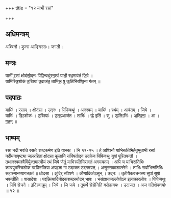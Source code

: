 +++
title = "१२ याभी रसां"

+++
## अधिमन्त्रम्
अश्विनौ। कुत्स आङ्गिरसः। जगती।

## मन्त्रः
याभी॑ र॒सां क्षोद॑सो॒द्नः पि॑पि॒न्वथु॑रन॒श्वं याभी॒ रथ॒माव॑तं जि॒षे ।  
याभि॑स्त्रि॒शोक॑ उ॒स्रिया॑ उ॒दाज॑त॒ ताभि॑रू॒ षु ऊ॒तिभि॑रश्वि॒ना ग॑तम् ॥

## पदपाठः
याभिः॑ । र॒साम् । क्षोद॑सा । उ॒द्नः । पि॒पि॒न्वथुः॑ । अ॒न॒श्वम् । याभिः॑ । रथ॑म् । आव॑तम् । जि॒षे ।  
याभिः॑ । त्रि॒ऽशोकः॑ । उ॒स्रियाः॑ । उ॒त्ऽआज॑त । ताभिः॑ । ऊं॒ इति॑ । सु । ऊ॒तिऽभिः॑ । अ॒श्वि॒ना॒ । आ । ग॒त॒म् ॥

## भाष्यम्
रसा नदी भवति रसतेः शब्दकर्मण इति यास्कः । नि ११-२५ । हे अश्विनौ याभिरूतिभिर्हेतुभूताभी रसां नदीमनावृष्ट्या जलरहितां क्षोदसा कूलानि संपिंषतोद्न उदकेन पिपिन्वथुः युवां पूरितवन्तौ । तथानश्वमश्वैर्विर्युक्तमात्मीयं रथं जिषे जेतुं याभिरूतिभिरावतं अगमयतम् । अपि च याभिरूतिभिः कण्वपुत्रस्त्रिशोक ऋषिरुस्रिया अपहृता गा उदाजत उदगमयत् । असुरसकाशाल्लेभे । ताभिः सर्वाभिरूतिभिः सहास्मानप्यागच्छतं ॥ क्षोदसा । क्षुदिर् संपेषणे । औणादिकोऽसुन् । उद्नः । तृतीयैकवचनस्य सुपां सुपो भवन्तीति । शसादेशः । पद्दन्नित्यादिनोदकशब्दस्योदन् भावः । भसंज्ञायामल्लोपोऽन इत्यकारलोपः । पिपिन्वथुः । पिवि सेचने । इदित्त्वान्नुम् । जिषे । जि जये । तुमर्थे सेसेनिति क्सेप्रत्ययः । उदाजत । अज गतिक्षेपणयोः ॥ १२ ॥